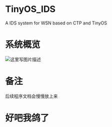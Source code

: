 # TinyOS_IDS
A IDS system for WSN based on CTP and TinyOS
# 系统概览
![这里写图片描述](http://img.blog.csdn.net/20170504153138145?watermark/2/text/aHR0cDovL2Jsb2cuY3Nkbi5uZXQvTGVlSERzbmlwZXI=/font/5a6L5L2T/fontsize/400/fill/I0JBQkFCMA==/dissolve/70/gravity/SouthEast)
# 备注
后续程序文档会慢慢放上来
# 好吧我鸽了
